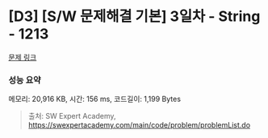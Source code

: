 # [D3] [S/W 문제해결 기본] 3일차 - String - 1213 

[문제 링크](https://swexpertacademy.com/main/code/problem/problemDetail.do?contestProbId=AV14P0c6AAUCFAYi) 

### 성능 요약

메모리: 20,916 KB, 시간: 156 ms, 코드길이: 1,199 Bytes



> 출처: SW Expert Academy, https://swexpertacademy.com/main/code/problem/problemList.do